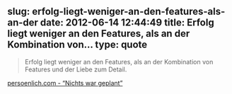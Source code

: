 slug: erfolg-liegt-weniger-an-den-features-als-an-der
date: 2012-06-14 12:44:49
title: Erfolg liegt weniger an den Features, als an der Kombination von...
type: quote
---

> Erfolg liegt weniger an den Features, als an der Kombination von Features und der Liebe zum Detail.

[persoenlich.com - “Nichts war geplant”](http://www.persoenlich.com/news/show_news.cfm?newsid=102369)
